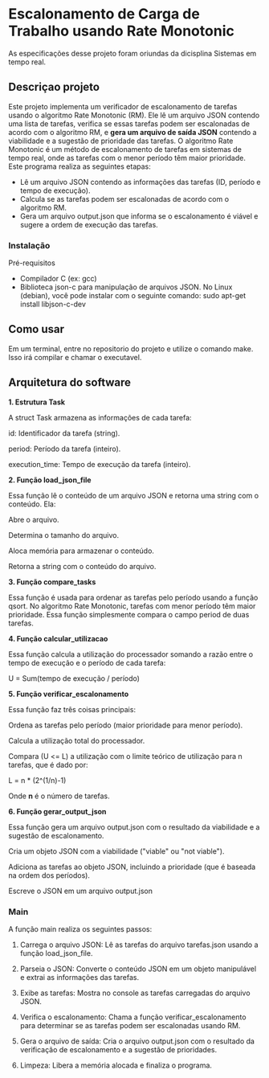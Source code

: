 # Escalonamento de Carga de Trabalho usando Rate Monotonic
As especificações desse projeto foram oriundas da dicisplina Sistemas em tempo real.
## Descriçao projeto
Este projeto implementa um verificador de escalonamento de tarefas usando o algoritmo Rate Monotonic (RM). Ele lê um arquivo JSON contendo uma lista de tarefas, verifica se essas tarefas podem ser escalonadas de acordo com o algoritmo RM, e __gera um arquivo de saída JSON__ contendo a viabilidade e a sugestão de prioridade das tarefas.
O algoritmo Rate Monotonic é um método de escalonamento de tarefas em sistemas de tempo real, onde as tarefas com o menor período têm maior prioridade. Este programa realiza as seguintes etapas:

* Lê um arquivo JSON contendo as informações das tarefas (ID, período e tempo de execução).
* Calcula se as tarefas podem ser escalonadas de acordo com o algoritmo RM.
* Gera um arquivo output.json que informa se o escalonamento é viável e sugere a ordem de execução das tarefas.
### Instalação
Pré-requisitos
* Compilador C (ex: gcc)
* Biblioteca json-c para manipulação de arquivos JSON. No Linux (debian), você pode instalar com o seguinte comando:
sudo apt-get install libjson-c-dev

## Como usar
Em um terminal, entre no repositorio do projeto e utilize o comando make. Isso irá compilar e chamar o executavel.
## Arquitetura do software
__1. Estrutura Task__


A struct Task armazena as informações de cada tarefa:

id: Identificador da tarefa (string).


period: Período da tarefa (inteiro).


execution_time: Tempo de execução da tarefa (inteiro).

__2. Função load_json_file__


Essa função lê o conteúdo de um arquivo JSON e retorna uma string com o conteúdo. Ela:

Abre o arquivo.


Determina o tamanho do arquivo.


Aloca memória para armazenar o conteúdo.


Retorna a string com o conteúdo do arquivo.


__3. Função compare_tasks__

Essa função é usada para ordenar as tarefas pelo período usando a função qsort. No algoritmo Rate Monotonic, tarefas com menor período têm maior prioridade. Essa função simplesmente compara o campo period de duas tarefas.

__4. Função calcular_utilizacao__


Essa função calcula a utilização do processador somando a razão entre o tempo de execução e o período de cada tarefa:

 U = Sum(tempo de execução / período)
 
__5. Função verificar_escalonamento__


Essa função faz três coisas principais:

Ordena as tarefas pelo período (maior prioridade para menor período).


Calcula a utilização total do processador.


Compara (U <= L) a utilização com o limite teórico de utilização para n tarefas, que é dado por:

L = n * (2^(1/n)-1)

Onde __n__ é o número de tarefas.

__6. Função gerar_output_json__

Essa função gera um arquivo output.json com o resultado da viabilidade e a sugestão de escalonamento.

Cria um objeto JSON com a viabilidade ("viable" ou "not viable").


Adiciona as tarefas ao objeto JSON, incluindo a prioridade (que é baseada na ordem dos períodos).


Escreve o JSON em um arquivo output.json

### Main 
A função main realiza os seguintes passos:

1. Carrega o arquivo JSON: Lê as tarefas do arquivo tarefas.json usando a função load_json_file.


2. Parseia o JSON: Converte o conteúdo JSON em um objeto manipulável e extrai as informações das tarefas.


3. Exibe as tarefas: Mostra no console as tarefas carregadas do arquivo JSON.


4. Verifica o escalonamento: Chama a função verificar_escalonamento para determinar se as tarefas podem ser escalonadas usando RM.


5. Gera o arquivo de saída: Cria o arquivo output.json com o resultado da verificação de escalonamento e a sugestão de prioridades.


6. Limpeza: Libera a memória alocada e finaliza o programa.